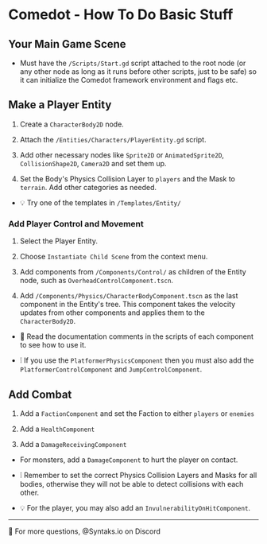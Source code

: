 # Comedot - How To Do Basic Stuff

## Your Main Game Scene

* Must have the `/Scripts/Start.gd` script attached to the root node (or any other node as long as it runs before other scripts, just to be safe) so it can initialize the Comedot framework environment and flags etc.

## Make a Player Entity

1. Create a `CharacterBody2D` node.

2. Attach the `/Entities/Characters/PlayerEntity.gd` script.

3. Add other necessary nodes like `Sprite2D` or `AnimatedSprite2D`, `CollisionShape2D`, `Camera2D` and set them up.

4. Set the Body's Physics Collision Layer to `players` and the Mask to `terrain`. Add other categories as needed.

* 💡 Try one of the templates in `/Templates/Entity/`

### Add Player Control and Movement

1. Select the Player Entity.

2. Choose `Instantiate Child Scene` from the context menu.

3. Add components from `/Components/Control/` as children of the Entity node, such as `OverheadControlComponent.tscn`.

4. Add `/Components/Physics/CharacterBodyComponent.tscn` as the last component in the Entity's tree. This component takes the velocity updates from other components and applies them to the `CharacterBody2D`.

* 📖 Read the documentation comments in the scripts of each component to see how to use it.

* ❕ If you use the `PlatformerPhysicsComponent` then you must also add the `PlatformerControlComponent` and `JumpControlComponent`.

## Add Combat

1. Add a `FactionComponent` and set the Faction to either `players` or `enemies`

2. Add a `HealthComponent`

3. Add a `DamageReceivingComponent`

* For monsters, add a `DamageComponent` to hurt the player on contact.

* ❕ Remember to set the correct Physics Collision Layers and Masks for all bodies, otherwise they will not be able to detect collisions with each other.

* 💡 For the player, you may also add an `InvulnerabilityOnHitComponent`.

----

💬 For more questions, @Syntaks.io on Discord